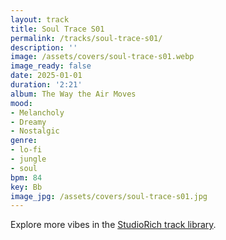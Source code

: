 ```yaml
---
layout: track
title: Soul Trace S01
permalink: /tracks/soul-trace-s01/
description: ''
image: /assets/covers/soul-trace-s01.webp
image_ready: false
date: 2025-01-01
duration: '2:21'
album: The Way the Air Moves
mood:
- Melancholy
- Dreamy
- Nostalgic
genre:
- lo-fi
- jungle
- soul
bpm: 84
key: Bb
image_jpg: /assets/covers/soul-trace-s01.jpg
---
```


Explore more vibes in the [StudioRich track library](/tracks/).
